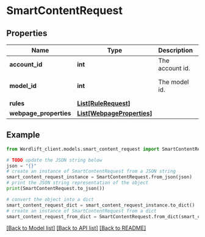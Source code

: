 # SmartContentRequest


## Properties

Name | Type | Description | Notes
------------ | ------------- | ------------- | -------------
**account_id** | **int** | The account id. | 
**model_id** | **int** | The model id. | [optional] [default to 1]
**rules** | [**List[RuleRequest]**](RuleRequest.md) |  | [optional] 
**webpage_properties** | [**List[WebpageProperties]**](WebpageProperties.md) |  | [optional] 

## Example

```python
from Wordlift_client.models.smart_content_request import SmartContentRequest

# TODO update the JSON string below
json = "{}"
# create an instance of SmartContentRequest from a JSON string
smart_content_request_instance = SmartContentRequest.from_json(json)
# print the JSON string representation of the object
print(SmartContentRequest.to_json())

# convert the object into a dict
smart_content_request_dict = smart_content_request_instance.to_dict()
# create an instance of SmartContentRequest from a dict
smart_content_request_from_dict = SmartContentRequest.from_dict(smart_content_request_dict)
```
[[Back to Model list]](../README.md#documentation-for-models) [[Back to API list]](../README.md#documentation-for-api-endpoints) [[Back to README]](../README.md)


